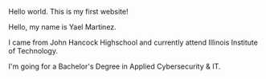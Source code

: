 <!DOCTYPE html>
<html lang="en">
<head>
<meta charset="utf-8">
<title>Internet Technologies and Web Design</title>
</head>
<body>
<p>Hello world. This is my first website!</p>
<p>Hello, my name is Yael Martinez.</p>
<p>I came from John Hancock Highschool and currently attend Illinois Institute of Technology.</p>
<p>I'm going for a Bachelor's Degree in Applied Cybersecurity & IT.</p>
</body>
</html>
